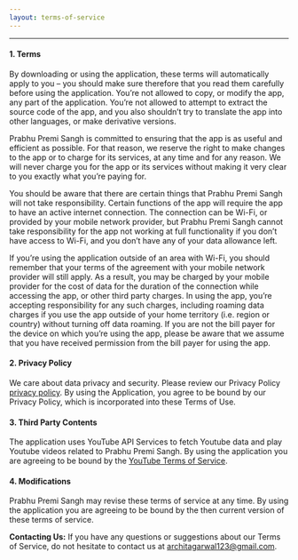 ```yaml
---
layout: terms-of-service
---
```


* * *
#### [](#header-4)1. Terms

By downloading or using the application, these terms will automatically apply to you – you should make sure therefore that you read them carefully before using the application. You’re not allowed to copy, or modify the app, any part of the application. You’re not allowed to attempt to extract the source code of the app, and you also shouldn’t try to translate the app into other languages, or make derivative versions.

Prabhu Premi Sangh is committed to ensuring that the app is as useful and efficient as possible. For that reason, we reserve the right to make changes to the app or to charge for its services, at any time and for any reason. We will never charge you for the app or its services without making it very clear to you exactly what you’re paying for.

You should be aware that there are certain things that Prabhu Premi Sangh will not take responsibility. Certain functions of the app will require the app to have an active internet connection. The connection can be Wi-Fi, or provided by your mobile network provider, but Prabhu Premi Sangh cannot take responsibility for the app not working at full functionality if you don’t have access to Wi-Fi, and you don’t have any of your data allowance left.

If you’re using the application outside of an area with Wi-Fi, you should remember that your terms of the agreement with your mobile network provider will still apply. As a result, you may be charged by your mobile provider for the cost of data for the duration of the connection while accessing the app, or other third party charges. In using the app, you’re accepting responsibility for any such charges, including roaming data charges if you use the app outside of your home territory (i.e. region or country) without turning off data roaming. If you are not the bill payer for the device on which you’re using the app, please be aware that we assume that you have received permission from the bill payer for using the app.


#### [](#header-4)2. Privacy Policy

We care about data privacy and security. Please review our Privacy Policy [privacy policy](https://architch.github.io/PPSAppPolicies/privacy-policy). By using the Application, you agree to be bound by our Privacy Policy, which is incorporated into these Terms of Use. 

#### [](#header-4)3. Third Party Contents

The application uses YouTube API Services to fetch Youtube data and play Youtube videos related to Prabhu Premi Sangh. By using the application you are agreeing to be bound by the [YouTube Terms of Service](https://www.youtube.com/t/terms).

#### [](#header-4)4. Modifications

Prabhu Premi Sangh may revise these terms of service at any time. By using the application you are agreeing to be bound by the then current version of these terms of service.


**Contacting Us:** 
If you have any questions or suggestions about our Terms of Service, do not hesitate to contact us at architagarwal123@gmail.com.
  
